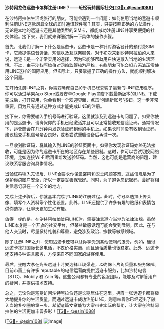 **沙特阿拉伯远遊卡怎样注册LINE？——轻松玩转国际社交[[TG💪+ @esim1088](https://t.me/s/esim1088)]**

在沙特阿拉伯生活或旅行的朋友，可能会遇到一个问题：如何使用当地的远遊卡顺利注册LINE这款风靡全球的即时通讯软件呢？其实，只要按照正确的方法操作，无论是本地的远遊卡还是其他类型的SIM卡，都能成功注册LINE并享受便捷的社交体验。接下来，我们就来详细讲解一下具体的操作步骤。

首先，让我们了解一下什么是远遊卡。远遊卡是一种针对游客设计的预付费SIM卡，它能提供语音通话、短信以及互联网服务。对于初次来到沙特阿拉伯的人来说，远遊卡是一个非常实用的选择，因为它能够帮助用户快速融入当地的生活环境。不过，由于沙特阿拉伯对网络监管较为严格，有些朋友可能会担心无法正常使用LINE这样的国际应用。但实际上，只要掌握了正确的操作方法，就能顺利解决这个问题。

在开始注册LINE之前，你需要确保自己的手机已经安装了最新的LINE应用程序。你可以通过苹果App Store或者安卓Google Play商店下载最新版本的LINE。下载完成后，打开应用，你会看到一个欢迎界面，点击“创建新账号”按钮。这一步非常重要，因为只有通过这种方式才能完成LINE的注册。

接下来，你需要输入手机号码进行验证。这里就涉及到远遊卡的问题了。如果你使用的是远遊卡，请确保你的手机已经激活并且可以正常接收短信验证码。通常情况下，运营商会在几分钟内发送验证码到你的手机上。如果长时间没有收到验证码，建议检查手机信号是否良好，或者尝试重启设备后再试一次。

一旦收到验证码，将其输入到LINE的验证页面中。如果你发现验证码始终无法接收，可能是因为你的远遊卡所在的地区存在某些限制。这时，你可以尝试切换网络环境，比如连接Wi-Fi后再重新发送验证码。当然，这也可能是运营商的问题，建议联系客服咨询具体情况。

当验证码输入无误后，LINE会要求你设置密码和安全问题答案。这些信息是为了保护你的账户安全，所以一定要妥善保管好。同时，为了避免忘记密码，最好将相关信息记录在一个安全的地方。

完成上述步骤后，你就基本完成了LINE的注册过程。此时，你可以选择上传头像、填写个人资料等个性化设置。此外，LINE还提供了许多有趣的贴纸和表情包供你选择，让聊天更加生动有趣。

值得一提的是，在沙特阿拉伯使用LINE时，需要注意遵守当地的法律法规。虽然LINE本身是一个开放的社交平台，但某些敏感话题可能会受到限制。因此，在与他人交流时，尽量保持礼貌和尊重，避免涉及政治、宗教等敏感领域。

除了注册LINE之外，使用远遊卡还可以让你享受到其他便利的服务。例如，通过远遊卡拨打国际长途电话，不仅价格实惠，而且通话质量也很稳定。此外，远遊卡还支持多种语言服务，方便来自不同国家的游客使用。

最后，提醒大家在购买远遊卡时要选择正规渠道，以确保卡片的质量和服务保障。目前市面上有许多 reputable 的电信运营商提供远遊卡服务，比如沙特电信（STC）、Mobily 和 Zain 等。这些公司都有专业的客服团队，能够及时解答用户的疑问，并提供技术支持。

总之，无论你是短期访问沙特阿拉伯还是长期居住在这里，拥有一张远遊卡都将极大地提升你的生活质量。而通过远遊卡成功注册LINE，则意味着你已经迈出了融入当地社交圈的第一步。希望这篇文章能为大家带来实际的帮助，让大家在沙特阿拉伯的生活更加丰富多彩！[[TG💪+ @esim1088](https://t.me/s/esim1088)]

[[TG💪+ @esim1088](https://t.me/s/esim1088) ![Image](https://i.postimg.cc/4NQfJmqS/Snipaste-2025-05-13-00-14-12.png)]